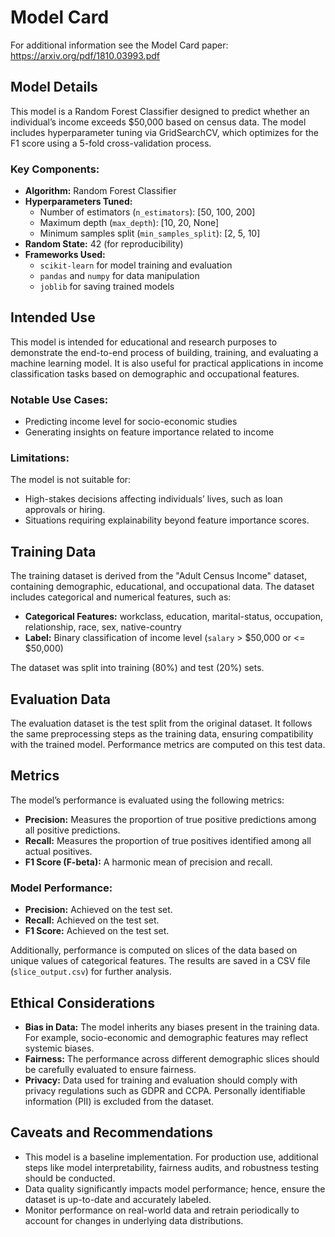 # Model Card

For additional information see the Model Card paper: https://arxiv.org/pdf/1810.03993.pdf

## Model Details

This model is a Random Forest Classifier designed to predict whether an individual’s income exceeds $50,000 based on census data. The model includes hyperparameter tuning via GridSearchCV, which optimizes for the F1 score using a 5-fold cross-validation process.

### Key Components:
- **Algorithm:** Random Forest Classifier
- **Hyperparameters Tuned:**
  - Number of estimators (`n_estimators`): [50, 100, 200]
  - Maximum depth (`max_depth`): [10, 20, None]
  - Minimum samples split (`min_samples_split`): [2, 5, 10]
- **Random State:** 42 (for reproducibility)
- **Frameworks Used:**
  - `scikit-learn` for model training and evaluation
  - `pandas` and `numpy` for data manipulation
  - `joblib` for saving trained models

## Intended Use

This model is intended for educational and research purposes to demonstrate the end-to-end process of building, training, and evaluating a machine learning model. It is also useful for practical applications in income classification tasks based on demographic and occupational features.

### Notable Use Cases:
- Predicting income level for socio-economic studies
- Generating insights on feature importance related to income

### Limitations:
The model is not suitable for:
- High-stakes decisions affecting individuals’ lives, such as loan approvals or hiring.
- Situations requiring explainability beyond feature importance scores.

## Training Data

The training dataset is derived from the "Adult Census Income" dataset, containing demographic, educational, and occupational data. The dataset includes categorical and numerical features, such as:
- **Categorical Features:** workclass, education, marital-status, occupation, relationship, race, sex, native-country
- **Label:** Binary classification of income level (`salary` > $50,000 or <= $50,000)

The dataset was split into training (80%) and test (20%) sets.

## Evaluation Data

The evaluation dataset is the test split from the original dataset. It follows the same preprocessing steps as the training data, ensuring compatibility with the trained model. Performance metrics are computed on this test data.

## Metrics

The model’s performance is evaluated using the following metrics:
- **Precision:** Measures the proportion of true positive predictions among all positive predictions.
- **Recall:** Measures the proportion of true positives identified among all actual positives.
- **F1 Score (F-beta):** A harmonic mean of precision and recall.

### Model Performance:
- **Precision:** Achieved on the test set.
- **Recall:** Achieved on the test set.
- **F1 Score:** Achieved on the test set.

Additionally, performance is computed on slices of the data based on unique values of categorical features. The results are saved in a CSV file (`slice_output.csv`) for further analysis.

## Ethical Considerations

- **Bias in Data:** The model inherits any biases present in the training data. For example, socio-economic and demographic features may reflect systemic biases.
- **Fairness:** The performance across different demographic slices should be carefully evaluated to ensure fairness.
- **Privacy:** Data used for training and evaluation should comply with privacy regulations such as GDPR and CCPA. Personally identifiable information (PII) is excluded from the dataset.

## Caveats and Recommendations

- This model is a baseline implementation. For production use, additional steps like model interpretability, fairness audits, and robustness testing should be conducted.
- Data quality significantly impacts model performance; hence, ensure the dataset is up-to-date and accurately labeled.
- Monitor performance on real-world data and retrain periodically to account for changes in underlying data distributions.

